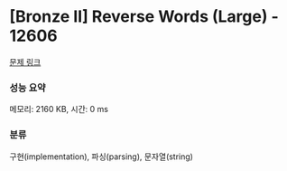 # [Bronze II] Reverse Words (Large) - 12606 

[문제 링크](https://www.acmicpc.net/problem/12606) 

### 성능 요약

메모리: 2160 KB, 시간: 0 ms

### 분류

구현(implementation), 파싱(parsing), 문자열(string)

